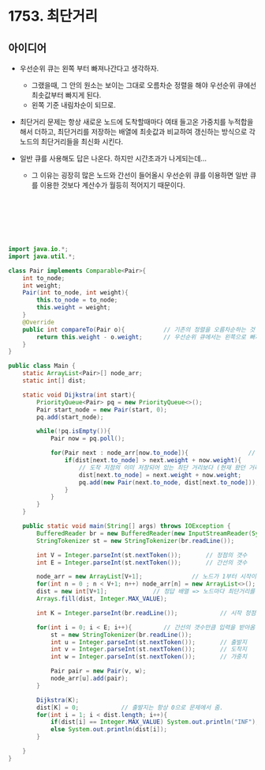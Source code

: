 # 1753. 최단거리


## 아이디어

* 우선순위 큐는 왼쪽 부터 빠져나간다고 생각하자.
    - 그랬을때, 그 안의 원소는 보이는 그대로 오름차순 정렬을 해야 우선순위 큐에선 최솟값부터 빠지게 된다.
    - 왼쪽 기준 내림차순이 되므로.


* 최단거리 문제는 항상 새로운 노드에 도착할때마다 여태 들고온 가중치를 누적합을 해서 더하고, 최단거리를 저장하는 배열에 최솟값과 비교하여 갱신하는 방식으로 각 노드의 최단거리들을 최신화 시킨다.


* 일반 큐를 사용해도 답은 나온다. 하지만 시간초과가 나게되는데...
    - 그 이유는 굉장히 많은 노드와 간선이 들어올시 우선순위 큐를 이용하면 일반 큐를 이용한 것보다 계산수가 월등히 적어지기 때문이다.



<br>
<br>
<br>
<br>
<br>

```java
import java.io.*;
import java.util.*;

class Pair implements Comparable<Pair>{
    int to_node;
    int weight;
    Pair(int to_node, int weight){
        this.to_node = to_node;
        this.weight = weight;
    }
    @Override
    public int compareTo(Pair o){           // 기존의 정렬을 오름차순하는 것 처럼 정렬한다면,
        return this.weight - o.weight;      // 우선순위 큐에서는 왼쪽으로 빠져나가므로, 최솟값부터 빠져나가게됨.
    }
}

public class Main {
    static ArrayList<Pair>[] node_arr;
    static int[] dist;

    static void Dijkstra(int start){
        PriorityQueue<Pair> pq = new PriorityQueue<>();
        Pair start_node = new Pair(start, 0);
        pq.add(start_node);

        while(!pq.isEmpty()){
            Pair now = pq.poll();

            for(Pair next : node_arr[now.to_node]){                 // 도착 지점 노드마다 검사를 하는데
                if(dist[next.to_node] > next.weight + now.weight){
                    // 도착 지점의 이미 저장되어 있는 최단 거리보다 (현재 왔던 거리 + 이제 갈거리)가 더 작으면
                    dist[next.to_node] = next.weight + now.weight;      // 최단거리로 갱신
                    pq.add(new Pair(next.to_node, dist[next.to_node]));       // (다음 노드, 여태온거리 + 이제갈거리)로 갱신해서 큐에 넣기.
                }
            }
        }
    }

    public static void main(String[] args) throws IOException {
        BufferedReader br = new BufferedReader(new InputStreamReader(System.in));
        StringTokenizer st = new StringTokenizer(br.readLine());

        int V = Integer.parseInt(st.nextToken());       // 정점의 갯수
        int E = Integer.parseInt(st.nextToken());       // 간선의 갯수

        node_arr = new ArrayList[V+1];              // 노드가 1부터 시작이므로, V+1만큼의 배열을 만들고 0인덱스 사용x.
        for(int n = 0 ; n < V+1; n++) node_arr[n] = new ArrayList<>();
        dist = new int[V+1];             // 정답 배열 => 노드마다 최단거리를 저장한 배열
        Arrays.fill(dist, Integer.MAX_VALUE);

        int K = Integer.parseInt(br.readLine());            // 시작 정점

        for(int i = 0; i < E; i++){         // 간선의 갯수만큼 입력을 받아옴
            st = new StringTokenizer(br.readLine());
            int u = Integer.parseInt(st.nextToken());       // 출발지
            int v = Integer.parseInt(st.nextToken());       // 도착지
            int w = Integer.parseInt(st.nextToken());       // 가중치

            Pair pair = new Pair(v, w);
            node_arr[u].add(pair);
        }

        Dijkstra(K);
        dist[K] = 0;            // 출발지는 항상 0으로 문제에서 줌.
        for(int i = 1; i < dist.length; i++){
            if(dist[i] == Integer.MAX_VALUE) System.out.println("INF");
            else System.out.println(dist[i]);
        }

    }
}

```





































